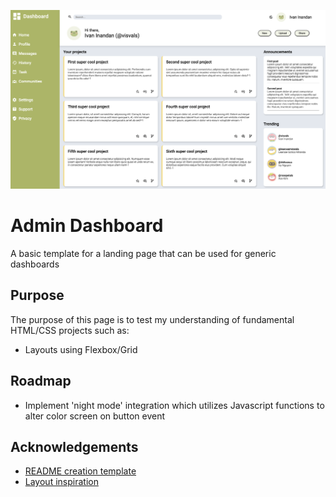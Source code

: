 
![Screenshot of production](./img/prod.png)


# Admin Dashboard

A basic template for a landing page that can be used for generic dashboards

## Purpose

The purpose of this page is to test my understanding of fundamental HTML/CSS projects such as:
- Layouts using Flexbox/Grid
## Roadmap

- Implement 'night mode' integration which utilizes Javascript functions to alter color screen on button event


## Acknowledgements

 - [README creation template](https://readme.so/)
 - [Layout inspiration](https://cdn.statically.io/gh/TheOdinProject/curriculum/43cc6ab69fdfbef40d431a65677d2144668930ac/intermediate_html_css/grid/project_admin_dashboard/imgs/dashboard-project.png)


